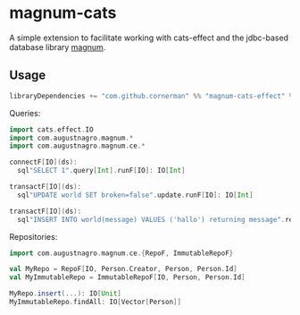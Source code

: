 # magnum-cats

A simple extension to facilitate working with cats-effect and the jdbc-based database library [magnum](https://github.com/AugustNagro/magnum).

## Usage

```scala
libraryDependencies += "com.github.cornerman" %% "magnum-cats-effect" % "0.1.0"
```

Queries:
```scala
import cats.effect.IO
import com.augustnagro.magnum.*
import com.augustnagro.magnum.ce.*

connectF[IO](ds):
  sql"SELECT 1".query[Int].runF[IO]: IO[Int]

transactF[IO](ds):
  sql"UPDATE world SET broken=false".update.runF[IO]: IO[Int]

transactF[IO](ds):
  sql"INSERT INTO world(message) VALUES ('hallo') returning message".returning[String].runF[IO]: IO[String]
```

Repositories:
```scala
import com.augustnagro.magnum.ce.{RepoF, ImmutableRepoF}

val MyRepo = RepoF[IO, Person.Creator, Person, Person.Id]
val MyImmutableRepo = ImmutableRepoF[IO, Person, Person.Id]

MyRepo.insert(...): IO[Unit]
MyImmutableRepo.findAll: IO[Vector[Person]]
```
